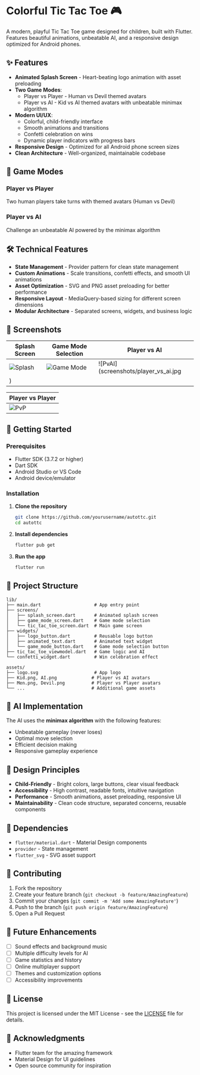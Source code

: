 # Colorful Tic Tac Toe 🎮

A modern, playful Tic Tac Toe game designed for children, built with Flutter. Features beautiful animations, unbeatable AI, and a responsive design optimized for Android phones.

## ✨ Features

- **Animated Splash Screen** - Heart-beating logo animation with asset preloading
- **Two Game Modes**:
  - Player vs Player - Human vs Devil themed avatars
  - Player vs AI - Kid vs AI themed avatars with unbeatable minimax algorithm
- **Modern UI/UX**:
  - Colorful, child-friendly interface
  - Smooth animations and transitions
  - Confetti celebration on wins
  - Dynamic player indicators with progress bars
- **Responsive Design** - Optimized for all Android phone screen sizes
- **Clean Architecture** - Well-organized, maintainable codebase

## 🎯 Game Modes

### Player vs Player
Two human players take turns with themed avatars (Human vs Devil)

### Player vs AI
Challenge an unbeatable AI powered by the minimax algorithm

## 🛠️ Technical Features

- **State Management** - Provider pattern for clean state management
- **Custom Animations** - Scale transitions, confetti effects, and smooth UI animations
- **Asset Optimization** - SVG and PNG asset preloading for better performance
- **Responsive Layout** - MediaQuery-based sizing for different screen dimensions
- **Modular Architecture** - Separated screens, widgets, and business logic

## 📱 Screenshots

| Splash Screen | Game Mode Selection | Player vs AI |
|---------------|-------------------|-------------|
| ![Splash](screenshots/splash_screen.gif) | ![Game Mode](screenshots/game_selection_screen.jpg) | ![PvAI](screenshots/player_vs_ai.jpg
) |

| Player vs Player |
|-----------------|
| ![PvP](screenshots/player_vs_player.jpg) 

## 🚀 Getting Started

### Prerequisites
- Flutter SDK (3.7.2 or higher)
- Dart SDK
- Android Studio or VS Code
- Android device/emulator

### Installation

1. **Clone the repository**
   ```bash
   git clone https://github.com/yourusername/autottc.git
   cd autottc
   ```

2. **Install dependencies**
   ```bash
   flutter pub get
   ```

3. **Run the app**
   ```bash
   flutter run
   ```

## 📁 Project Structure

```
lib/
├── main.dart                    # App entry point
├── screens/
│   ├── splash_screen.dart       # Animated splash screen
│   ├── game_mode_screen.dart    # Game mode selection
│   └── tic_tac_toe_screen.dart  # Main game screen
├── widgets/
│   ├── logo_button.dart         # Reusable logo button
│   ├── animated_text.dart       # Animated text widget
│   └── game_mode_button.dart    # Game mode selection button
├── tic_tac_toe_viewmodel.dart   # Game logic and AI
└── confetti_widget.dart         # Win celebration effect

assets/
├── logo.svg                     # App logo
├── Kid.png, AI.png             # Player vs AI avatars
├── Men.png, Devil.png          # Player vs Player avatars
└── ...                         # Additional game assets
```

## 🤖 AI Implementation

The AI uses the **minimax algorithm** with the following features:
- Unbeatable gameplay (never loses)
- Optimal move selection
- Efficient decision making
- Responsive gameplay experience

## 🎨 Design Principles

- **Child-Friendly** - Bright colors, large buttons, clear visual feedback
- **Accessibility** - High contrast, readable fonts, intuitive navigation
- **Performance** - Smooth animations, asset preloading, responsive UI
- **Maintainability** - Clean code structure, separated concerns, reusable components

## 🔧 Dependencies

- `flutter/material.dart` - Material Design components
- `provider` - State management
- `flutter_svg` - SVG asset support

## 🤝 Contributing

1. Fork the repository
2. Create your feature branch (`git checkout -b feature/AmazingFeature`)
3. Commit your changes (`git commit -m 'Add some AmazingFeature'`)
4. Push to the branch (`git push origin feature/AmazingFeature`)
5. Open a Pull Request

## 📝 Future Enhancements

- [ ] Sound effects and background music
- [ ] Multiple difficulty levels for AI
- [ ] Game statistics and history
- [ ] Online multiplayer support
- [ ] Themes and customization options
- [ ] Accessibility improvements

## 📄 License

This project is licensed under the MIT License - see the [LICENSE](LICENSE) file for details.

## 👏 Acknowledgments

- Flutter team for the amazing framework
- Material Design for UI guidelines
- Open source community for inspiration
